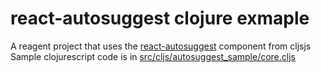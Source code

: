 # react-autosuggest clojure exmaple

A reagent project that uses the [react-autosuggest](http://react-autosuggest.js.org/) component from cljsjs
Sample clojurescript code is in [src/cljs/autosuggest_sample/core.cljs](https://github.com/cdorrat/autosuggest-sample/src/cljs/autosuggest_sample/core.cljs)


